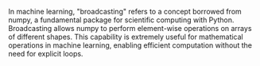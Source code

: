 In machine learning, "broadcasting" refers to a concept borrowed from numpy, a fundamental package for scientific computing with Python. Broadcasting allows numpy to perform element-wise operations on arrays of different shapes. This capability is extremely useful for mathematical operations in machine learning, enabling efficient computation without the need for explicit loops. 
